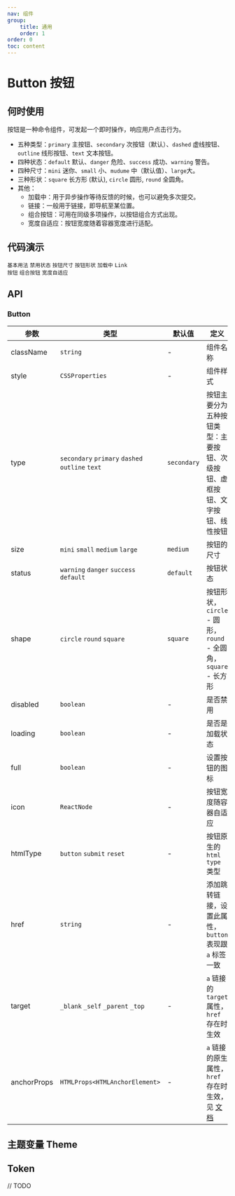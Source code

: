 ```yaml
---
nav: 组件
group: 
    title: 通用
    order: 1
order: 0
toc: content
---
```


# Button 按钮


## 何时使用

按钮是一种命令组件，可发起一个即时操作，响应用户点击行为。


- 五种类型：`primary` 主按钮、`secondary` 次按钮（默认）、`dashed` 虚线按钮、`outline` 线形按钮、`text` 文本按钮。
- 四种状态：`default` 默认、`danger` 危险、`success` 成功、`warning` 警告。
- 四种尺寸：`mini` 迷你、`small` 小、`mudume` 中（默认值）、`large`大。
- 三种形状：`square` 长方形 (默认), `circle` 圆形, `round` 全圆角。
- 其他：
    - 加载中：用于异步操作等待反馈的时候，也可以避免多次提交。
    - 链接：一般用于链接，即导航至某位置。
    - 组合按钮：可用在同级多项操作，以按钮组合方式出现。
    - 宽度自适应：按钮宽度随着容器宽度进行适配。

## 代码演示

<code src="../../packages/ui/examples/button/basic.tsx" description="按钮有五种类型：主按钮、次按钮、虚线按钮、线形按钮和文本按钮。主按钮在同一个操作区域最多出现一次。">基本用法</code>
<code src="../../packages/ui/examples/button/disabled.tsx" description="添加 disabled 属性即可让按钮处于不可用状态，同时按钮样式也会改变。">禁用状态</code>
<code src="../../packages/ui/examples/button/size.tsx" description="按钮分为：迷你、小、中、大，四种尺寸。高度分别为：24px/28px/32px/36px。推荐及默认为尺寸「中」。可在不同场景及不同业务需求选择适合尺寸。">按钮尺寸</code>
<code src="../../packages/ui/examples/button/shape.tsx" description="`Button` 有多种形状，`square` - 长方形 (默认), `circle` - 圆形, `round` - 全圆角。">按钮形状</code>
<code src="../../packages/ui/examples/button/loading.tsx" description="通过设置 `loading` 可以让一个按钮处于加载中状态，处于加载中状态的按钮不会触发点击事件。">加载中</code>
<code src="../../packages/ui/examples/button/link.tsx" description="通过设置 `href` 可以让一个按钮变成 `a` 标签。">Link 按钮</code>
<code src="../../packages/ui/examples/button/group.tsx" description="可用在同级多项操作，以按钮组合方式出现。">组合按钮</code>
<code src="../../packages/ui/examples/button/full.tsx" description="通过设置 `full` ,可以使按钮宽度随着容器宽度进行适配。">宽度自适应</code>



## API

### Button

| **参数** | **类型** | **默认值** | **定义** |
| --- | --- | --- | --- |
| className | `string`              | -        | 组件名称       |
| style     | `CSSProperties`       | -        | 组件样式	    |
| type      | `secondary` `primary` `dashed` `outline` `text`  | `secondary`   | 按钮主要分为五种按钮类型：主要按钮、次级按钮、虚框按钮、文字按钮、线性按钮	        |
| size      | `mini` `small` `medium` `large`                  | `medium`      | 按钮的尺寸		        |
| status    | `warning` `danger` `success` `default`           | `default`     | 按钮状态			        |
| shape     | `circle` `round` `square`                        | `square`      | 按钮形状，`circle` - 圆形， `round` - 全圆角， `square` - 长方形			        |
| disabled  | `boolean`                        | -             | 是否禁用		|
| loading   | `boolean`                        | -             | 是否是加载状态  |
| full      | `boolean`                        | -             | 设置按钮的图标  |
| icon      | `ReactNode`                      | -             | 按钮宽度随容器自适应  |
| htmlType  | `button` `submit` `reset`        | -             | 按钮原生的 `html type` 类型	  |
| href      | `string`                         | -             | 添加跳转链接，设置此属性，`button` 表现跟 `a` 标签一致	  |
| target    | `_blank` `_self` `_parent` `_top`| -             | `a` 链接的 `target` 属性，`href` 存在时生效	  |
| anchorProps| `HTMLProps<HTMLAnchorElement>`  | -             | `a` 链接的原生属性，`href` 存在时生效，见 [文档](https://developer.mozilla.org/en-US/docs/Web/API/HTMLCanvasElement)		  |

## 主题变量 Theme

## Token
// TODO
<!-- | **参数** | **类型** | **默认值** | **定义** |
| --- | --- | --- | --- | -->

